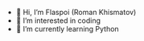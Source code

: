 - 👋 Hi, I’m Flaspoi (Roman Khismatov)
- 👀 I’m interested in coding
- 🌱 I’m currently learning Python


<!---
Flaspoi/Flaspoi is a ✨ special ✨ repository because its `README.md` (this file) appears on your GitHub profile.
You can click the Preview link to take a look at your changes.
--->
